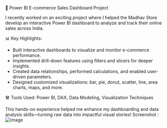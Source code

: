 🚀 Power BI E-commerce Sales Dashboard Project

I recently worked on an exciting project where I helped the Madhav Store develop an interactive Power BI dashboard to analyze and track their online sales across India.

📊 Key Highlights:

* Built interactive dashboards to visualize and monitor e-commerce performance.
* Implemented drill-down features using filters and slicers for deeper insights.
* Created data relationships, performed calculations, and enabled user-driven parameters.
* Designed customized visualizations: bar, pie, donut, scatter, line, area charts, maps, and more.

🛠️ Tools Used: Power BI, DAX, Data Modeling, Visualization Techniques

This hands-on experience helped me enhance my dashboarding and data analysis skills—turning raw data into impactful visual stories!
Screenshot : 
![image](https://github.com/user-attachments/assets/1535a508-2e78-4188-9439-436adf69adf7)
